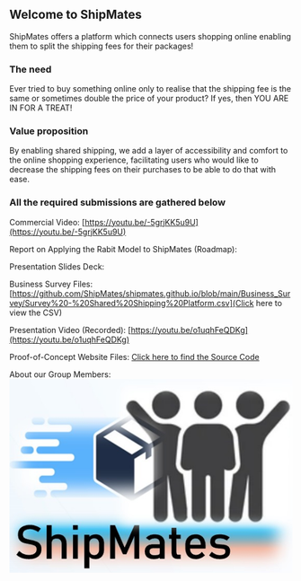 ## Welcome to ShipMates

ShipMates offers a platform which connects users shopping online enabling them to split the shipping fees for their packages!

### The need

Ever tried to buy something online only to realise that the shipping fee is the same or sometimes double the price of your product? 
If yes, then YOU ARE IN FOR A TREAT!

### Value proposition

By enabling shared shipping, we add a layer of accessibility and comfort to the online shopping experience, facilitating users who would like to decrease the shipping fees on their purchases to be able to do that with ease.

### All the required submissions are gathered below

Commercial Video: [https://youtu.be/-5grjKK5u9U](https://youtu.be/-5grjKK5u9U)

Report on Applying the Rabit Model to ShipMates (Roadmap):

Presentation Slides Deck: 

Business Survey Files: [https://github.com/ShipMates/shipmates.github.io/blob/main/Business_Survey/Survey%20-%20Shared%20Shipping%20Platform.csv](Click here to view the CSV)

Presentation Video (Recorded): [https://youtu.be/o1uqhFeQDKg](https://youtu.be/o1uqhFeQDKg)

Proof-of-Concept Website Files: [Click here to find the Source Code](https://github.com/ShipMates/shipmates.github.io/tree/main/Web_Dev/BDL_project)

About our Group Members: 
![Name](https://github.com/ShipMates/shipmates.github.io/blob/main/Web_Dev/BDL_project/assets/ShipMates_Logo.png)

